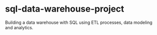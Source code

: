 # sql-data-warehouse-project
Building a data warehouse with SQL using ETL processes, data modeling and analytics.
